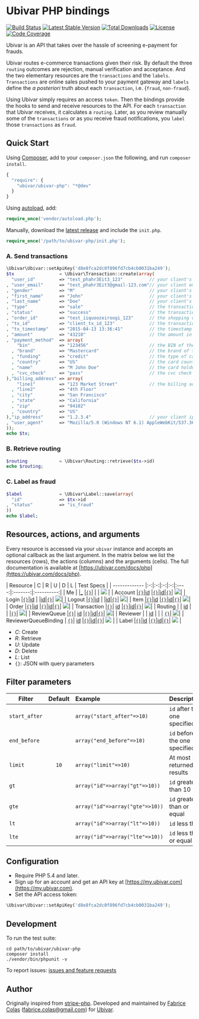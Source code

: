 # Ubivar PHP bindings

[![Build Status](https://travis-ci.org/ubivar/ubivar-php.svg?branch=master)](https://travis-ci.org/ubivar/ubivar-php)
[![Latest Stable Version](https://poser.pugx.org/ubivar/ubivar-php/v/stable.svg)](https://packagist.org/packages/ubivar/ubivar-php)
[![Total Downloads](https://poser.pugx.org/ubivar/ubivar-php/downloads.svg)](https://packagist.org/packages/ubivar/ubivar-php)
[![License](https://poser.pugx.org/ubivar/ubivar-php/license.svg)](https://packagist.org/packages/ubivar/ubivar-php)
[![Code Coverage](https://coveralls.io/repos/ubivar/ubivar-php/badge.png?branch=master)](https://coveralls.io/r/ubivar/ubivar-php?branch=master)


Ubivar is an API that takes over the hassle of screening e-payment for
frauds. 

Ubivar routes e-commerce transactions given their risk. By default the three
`routing` outcomes are rejection, manual verification and acceptance. And the two
elementary resources are the `transactions` and the `labels`.  `Transactions`
are online sales pushed to your payment gateway and `labels` define the *a
posteriori* truth about each `transaction`, i.e. {`fraud`, `non-fraud`}. 

Using Ubivar simply requires an access `token`. Then the bindings provide the
hooks to send and receive resources to the API. For each `transaction` that
Ubivar receives, it calculates a `routing`. Later, as you review manually some of
the `transactions` or as you receive fraud notifications, you `label` 
those `transactions` as `fraud`. 

## Quick Start

Using [Composer](http://getcomposer.org/), add to your `composer.json` the following, and run `composer install`.
```js
{ 
  "require": {
    "ubivar/ubivar-php": "*@dev"
  }
}
```
Using [autoload](https://getcomposer.org/doc/00-intro.md#autoloading), add:
```php
require_once('vendor/autoload.php');
```
Manually, download the [latest release](https://github.com/ubivar/ubivar-php/releases) and include the `init.php`.
```php
require_once('/path/to/ubivar-php/init.php');
```

### A. Send transactions

```php
\Ubivar\Ubivar::setApiKey('d8e8fca2dc0f896fd7cb4cb0031ba249');
$tx                 = \Ubivar\Transaction::create(array(
  "user_id"         => "test_phahr3Eit3_123"          // your client's id
, "user_email"      => "test_phahr3Eit3@gmail-123.com"// your client email
, "gender"          => "M"                            // your client's gender
, "first_name"      => "John"                         // your client's first name
, "last_name"       => "Doe"                          // your client's last name
, "type"            => "sale"                         // the transaction type
, "status"          => "success"                      // the transaction status 
, "order_id"        => "test_iiquoozeiroogi_123"      // the shopping cart id
, "tx_id"           => "client_tx_id_123"             // the transaction id 
, "tx_timestamp"    => "2015-04-13 13:36:41"          // the timestamp of this transaction
, "amount"          => "43210"                        // the amount in cents
, "payment_method"  => array(
    "bin"           => "123456"                       // the BIN of the card
  , "brand"         => "Mastercard"                   // the brand of the card
  , "funding"       => "credit"                       // the type of card
  , "country"       => "US"                           // the card country code
  , "name"          => "M John Doe"                   // the card holder's name
  , "cvc_check"     => "pass"                         // the cvc check result
),"billing_address" => array(
    "line1"         => "123 Market Street"            // the billing address
  , "line2"         => "4th Floor"                       
  , "city"          => "San Francisco"
  , "state"         => "California"
  , "zip"           => "94102"
  , "country"       => "US"
),"ip_address"      => "1.2.3.4"                      // your client ip address
, "user_agent"      => "Mozilla/5.0 (Windows NT 6.1) AppleWebKit/537.36 (KHTML, like Gecko) Chrome/41.0.2228.0 Safari/537.36"// your client's user agent
));
echo $tx;
```

### B. Retrieve routing 

```php
$routing            = \Ubivar\Routing::retrieve($tx->id)
echo $routing;
```

### C. Label as fraud

```php
$label              = \Ubivar\Label::save(array(
  "id"              => $tx->id
, "status"          => "is_fraud"
))
echo $label;
```

## Resources, actions, and arguments 

Every resource is accessed via your `ubivar` instance and accepts an optional
callback as the last argument. In the matrix below we list the resources
(rows), the actions (columns) and the arguments (cells). The full documentation
is available at [https://ubivar.com/docs/php](https://ubivar.com/docs/php). 

| Resource      | C | R | U | D | L | Test Specs |
| ------------- |:-:|:-:|:-:|:-:|:----:|:-------:|:----------:|
| Me            |        |<a href="https://ubivar.com/docs/php#retrieve_your_information">_</a>  |<a href="https://ubivar.com/docs/php#retrieve_your_information">`{}`</a>|        |        | [![](https://status.ubivar.com/ubivar-php/resources/me.svg)](https://github.com/ubivar/ubivar-php/blob/master/tests/MeTest.php) |
| Account      |<a href="https://ubivar.com/docs/php#create_an_account">`{}`</a>|<a href="https://ubivar.com/docs/php#retrieve_an_account">id</a>  |<a href="https://ubivar.com/docs/php#update_an_account">`{}`</a>|<a href="https://ubivar.com/docs/php#delete_an_account">id</a>|<a href="https://ubivar.com/docs/php#list_accounts">`{}`</a>| [![](https://status.ubivar.com/ubivar-php/resources/accounts.svg)](https://github.com/ubivar/ubivar-php/blob/master/tests/AccountTest.php)|
| Login         |<a href="https://ubivar.com/docs/php#create_login_event">`{}`</a>|<a href="https://ubivar.com/docs/php#retrieve_login_event">id</a>  |        |<a href="https://ubivar.com/docs/php#delete_login_event">id</a>|<a href="https://ubivar.com/docs/php#list_login_events">`{}`</a>| [![](https://status.ubivar.com/ubivar-php/resources/login.svg)](https://github.com/ubivar/ubivar-php/blob/master/tests/LoginTest.php)| 
| Logout        |<a href="https://ubivar.com/docs/php#create_logout_event">`{}`</a>|<a href="https://ubivar.com/docs/php#retrieve_logout_event">id</a>  |        |<a href="https://ubivar.com/docs/php#delete_logout_event">id</a>|<a href="https://ubivar.com/docs/php#list_logout_events">`{}`</a>|  [![](https://status.ubivar.com/ubivar-php/resources/logout.svg)](https://github.com/ubivar/ubivar-php/blob/master/tests/LogoutTest.php)| 
| Item         |<a href="https://ubivar.com/docs/php#create_item">`{}`</a>|<a href="https://ubivar.com/docs/php#retrieve_item">id</a>  |<a href="https://ubivar.com/docs/php#update_item">`{}`</a>|<a href="https://ubivar.com/docs/php#delete_item">id</a>|<a href="https://ubivar.com/docs/php#list_items">`{}`</a>| [![](https://status.ubivar.com/ubivar-php/resources/items.svg)](https://github.com/ubivar/ubivar-php/blob/master/tests/ItemTest.php)| 
| Order         |<a href="https://ubivar.com/docs/php#create_item">`{}`</a>|<a href="https://ubivar.com/docs/php#retrieve_item">id</a>  |<a href="https://ubivar.com/docs/php#update_item">`{}`</a>|<a href="https://ubivar.com/docs/php#delete_item">id</a>|<a href="https://ubivar.com/docs/php#list_orders">`{}`</a>| [![](https://status.ubivar.com/ubivar-php/resources/orders.svg)](https://github.com/ubivar/ubivar-php/blob/master/tests/OrderTest.php)| 
| Transaction  |<a href="https://ubivar.com/docs/php#create_a_transaction">`{}`</a>| <a href="https://ubivar.com/docs/php#retrieve_a_transaction">id</a>  |<a href="https://ubivar.com/docs/php#update_a_transaction">`{}`</a>|<a href="https://ubivar.com/docs/php#delete_a_transaction">id</a>|<a href="https://ubivar.com/docs/php#list_transactions">`{}`</a>| [![](https://status.ubivar.com/ubivar-php/resources/transactions.svg)](https://github.com/ubivar/ubivar-php/blob/master/tests/TransactionTest.php)| 
| Routing | | <a href="https://ubivar.com/docs/php#retrieve_a_routing">id</a>  | | |<a href="https://ubivar.com/docs/php#list_routing">`{}`</a>| [![](https://status.ubivar.com/ubivar-php/resources/routing.svg)](https://github.com/ubivar/ubivar-php/blob/master/tests/RoutingTest.php)| 
| ReviewQueue |<a href="https://ubivar.com/docs/php#create_a_reviewqueue">`{}`</a>| <a href="https://ubivar.com/docs/php#retrieve_a_reviewqueue">id</a>  |<a href="https://ubivar.com/docs/php#update_a_reviewqueue">`{}`</a>|<a href="https://ubivar.com/docs/php#delete_a_reviewqueue">id</a>|<a href="https://ubivar.com/docs/php#list_reviewqueues">`{}`</a>| [![](https://status.ubivar.com/ubivar-php/resources/reviewqueues.svg)](https://github.com/ubivar/ubivar-php/blob/master/tests/ReviewQueues.php)| 
| Reviewer | | <a href="https://ubivar.com/docs/php#retrieve_a_reviewer">id</a>  | | | <a href="https://ubivar.com/docs/php#list_reviewers">`{}`</a>| [![](https://status.ubivar.com/ubivar-php/resources/reviewers.svg)](https://github.com/ubivar/ubivar-php/blob/master/tests/Reviewer.php)| 
| ReviewerQueueBinding | <a href="https://ubivar.com/docs/php#create_a_reviewerqueuebinding">`{}`</a>| <a href="https://ubivar.com/docs/php#retrieve_a_reviewerqueuebinding">id</a>  |<a href="https://ubivar.com/docs/php#update_a_reviewerqueuebinding">`{}`</a>|<a href="https://ubivar.com/docs/php#delete_a_reviewerqueuebinding">id</a>|<a href="https://ubivar.com/docs/php#list_reviewerqueuebindings">`{}`</a>| [![](https://status.ubivar.com/ubivar-php/resources/reviewerqueuebindings.svg)](https://github.com/ubivar/ubivar-php/blob/master/tests/ReviewerQueueBinding.php) | 
| Label        |<a href="https://ubivar.com/docs/php#create_label">`{}`</a>|<a href="https://ubivar.com/docs/php#retrieve_label">id</a>  |<a href="https://ubivar.com/docs/php#update_label">`{}`</a>|<a href="https://ubivar.com/docs/php#delete_label">id</a>|<a href="https://ubivar.com/docs/php#list_labels">`{}`</a>| [![](https://status.ubivar.com/ubivar-php/resources/labels.svg)](https://github.com/ubivar/ubivar-php/blob/master/tests/LabelTest.php) | 

+ *C*: Create
+ *R*: Retrieve
+ *U*: Update
+ *D*: Delete
+ *L*: List
+ `{}`: JSON with query parameters

## Filter parameters

| Filter        | Default | Example             | Description                   |
| ------------- |:-------:|:--------------------|:------------------------------|
| `start_after` |         | `array("start_after"=>10)`| `id` after the one specified  |
| `end_before`  |         | `array("end_before"=>10)` | `id` before the one specified |
| `limit`       | `10`    | `array("limit"=>10)`      | At most `10` returned results |
| `gt`          |         | `array("id"=>array("gt"=>10))`  | `id` greater than 10          |
| `gte`         |         | `array("id"=>array("gte"=>10))` | `id` greater than or equal    |
| `lt`          |         | `array("id"=>array("lt"=>10))`  | `id` less than                |
| `lte`         |         | `array("id"=>array("lte"=>10))` | `id` less than or equal       |

## Configuration

- Require PHP 5.4 and later.
- Sign up for an account and get an API key at [https://my.ubivar.com](https://my.ubivar.com).
- Set the API access token:
```php
\Ubivar\Ubivar::setApiKey('d8e8fca2dc0f896fd7cb4cb0031ba249');
```

## Development

To run the test suite:
```
cd path/to/ubivar/ubivar-php
composer install 
./vendor/bin/phpunit -v 
```

To report issues: [issues and feature requests](https://github.com/ubivar/ubivar-php/issues)

## Author

Originally inspired from [stripe-php](https://github.com/stripe/stripe-php). Developed and maintained by [Fabrice Colas](https://fabricecolas.me) ([fabrice.colas@gmail.com](mailto:fabrice.colas@gmail.com)) for [Ubivar](https://ubivar.com). 
